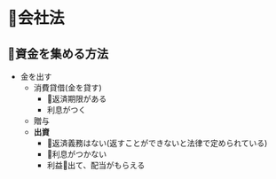 # 会社法

## 資金を集める方法

- 金を出す
  - 消費貸借(金を貸す)
    - 返済期限がある
    - 利息がつく
  - 贈与
  - **出資**
    - 返済義務はない(返すことができないと法律で定められている)
    - 利息がつかない
    - 利益出て、配当がもらえる

    
